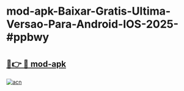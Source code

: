 # mod-apk-Baixar-Gratis-Ultima-Versao-Para-Android-IOS-2025-#ppbwy

# <h2><a href="https://ainizakaria.my?title=mod-apk&ref=24M">🔗👉 🔴 mod-apk</a></h2>

[![acn](https://github.com/user-attachments/assets/0f9c940e-d8b0-45ae-aac7-cd30a18b3e1c)](https://ainizakaria.my?title=mod-apk&ref=24M)

